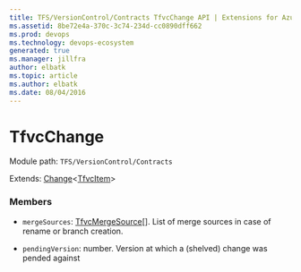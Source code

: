 ```yaml
---
title: TFS/VersionControl/Contracts TfvcChange API | Extensions for Azure DevOps Services
ms.assetid: 8be72e4a-370c-3c74-234d-cc0890dff662
ms.prod: devops
ms.technology: devops-ecosystem
generated: true
ms.manager: jillfra
author: elbatk
ms.topic: article
ms.author: elbatk
ms.date: 08/04/2016
---
```


# TfvcChange

Module path: `TFS/VersionControl/Contracts`

Extends: [Change](../../../TFS/VersionControl/Contracts/Change.md)&lt;[TfvcItem](../../../TFS/VersionControl/Contracts/TfvcItem.md)&gt;

### Members

* `mergeSources`: [TfvcMergeSource](../../../TFS/VersionControl/Contracts/TfvcMergeSource.md)[]. List of merge sources in case of rename or branch creation.

* `pendingVersion`: number. Version at which a (shelved) change was pended against

